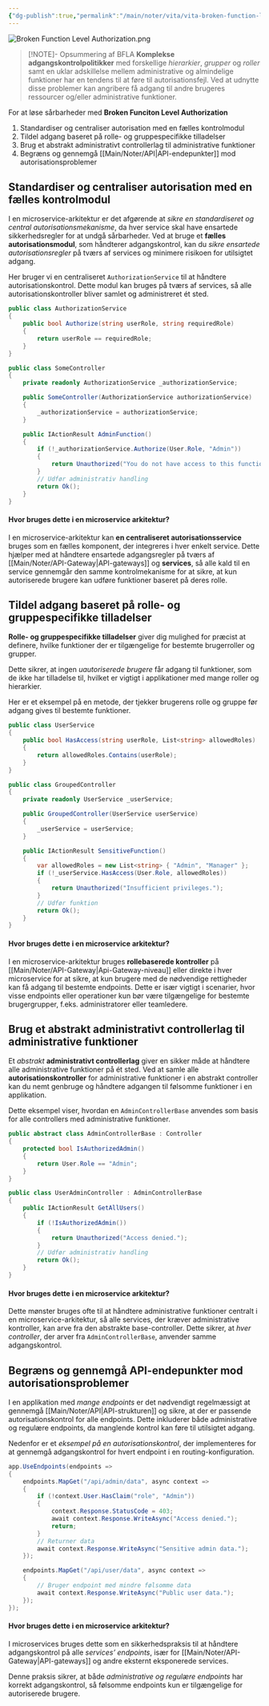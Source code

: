 ```yaml
---
{"dg-publish":true,"permalink":"/main/noter/vita/vita-broken-function-level-authorization/","created":"2024-11-07T09:19:35.648+01:00"}
---
```


![Broken Function Level Authorization.png](/img/user/Broken%20Function%20Level%20Authorization.png)
> [!NOTE]- Opsummering af BFLA
> **Komplekse adgangskontrolpolitikker** med forskellige *hierarkier*, *grupper* og *roller* samt en uklar adskillelse mellem administrative og almindelige funktioner har en tendens til at føre til autorisationsfejl. Ved at udnytte disse problemer kan angribere få adgang til andre brugeres ressourcer og/eller administrative funktioner.

For at løse sårbarheder med **Broken Funciton Level Authorization**
1. Standardiser og centraliser autorisation med en fælles kontrolmodul
2. Tildel adgang baseret på rolle- og gruppespecifikke tilladelser
3. Brug et abstrakt administrativt controllerlag til administrative funktioner
4. Begræns og gennemgå [[Main/Noter/API\|API-endepunkter]] mod autorisationsproblemer

## Standardiser og centraliser autorisation med en fælles kontrolmodul
I en microservice-arkitektur er det afgørende at *sikre en standardiseret og central autorisationsmekanisme*, da hver service skal have ensartede sikkerhedsregler for at undgå sårbarheder. Ved at bruge et **fælles autorisationsmodul**, som håndterer adgangskontrol, kan du *sikre ensartede autorisationsregler* på tværs af services og minimere risikoen for utilsigtet adgang.

Her bruger vi en centraliseret `AuthorizationService` til at håndtere autorisationskontrol. Dette modul kan bruges på tværs af services, så alle autorisationskontroller bliver samlet og administreret ét sted.

```csharp
public class AuthorizationService
{
    public bool Authorize(string userRole, string requiredRole)
    {
        return userRole == requiredRole;
    }
}

public class SomeController
{
    private readonly AuthorizationService _authorizationService;

    public SomeController(AuthorizationService authorizationService)
    {
        _authorizationService = authorizationService;
    }

    public IActionResult AdminFunction()
    {
        if (!_authorizationService.Authorize(User.Role, "Admin"))
        {
            return Unauthorized("You do not have access to this function.");
        }
        // Udfør administrativ handling
        return Ok();
    }
}
```

#### Hvor bruges dette i en microservice arkitektur?
I en microservice-arkitektur kan **en centraliseret autorisationsservice** bruges som en fælles komponent, der integreres i hver enkelt service. Dette hjælper med at håndtere ensartede adgangsregler på tværs af [[Main/Noter/API-Gateway\|API-gateways]] og **services**, så alle kald til en service gennemgår den samme kontrolmekanisme for at sikre, at kun autoriserede brugere kan udføre funktioner baseret på deres rolle.

## Tildel adgang baseret på rolle- og gruppespecifikke tilladelser
**Rolle- og gruppespecifikke tilladelser** giver dig mulighed for præcist at definere, hvilke funktioner der er tilgængelige for bestemte brugerroller og grupper. 

Dette sikrer, at ingen *uautoriserede brugere* får adgang til funktioner, som de ikke har tilladelse til, hvilket er vigtigt i applikationer med mange roller og hierarkier.

Her er et eksempel på en metode, der tjekker brugerens rolle og gruppe før adgang gives til bestemte funktioner.
```csharp
public class UserService
{
    public bool HasAccess(string userRole, List<string> allowedRoles)
    {
        return allowedRoles.Contains(userRole);
    }
}

public class GroupedController
{
    private readonly UserService _userService;

    public GroupedController(UserService userService)
    {
        _userService = userService;
    }

    public IActionResult SensitiveFunction()
    {
        var allowedRoles = new List<string> { "Admin", "Manager" };
        if (!_userService.HasAccess(User.Role, allowedRoles))
        {
            return Unauthorized("Insufficient privileges.");
        }
        // Udfør funktion
        return Ok();
    }
}
```

#### Hvor bruges dette i en microservice arkitektur?
I en microservice-arkitektur bruges **rollebaserede kontroller** på [[Main/Noter/API-Gateway\|Api-Gateway-niveau]] eller direkte i hver microservice for at sikre, at kun brugere med de nødvendige rettigheder kan få adgang til bestemte endpoints. 
Dette er især vigtigt i scenarier, hvor visse endpoints eller operationer kun bør være tilgængelige for bestemte brugergrupper, f.eks. administratorer eller teamledere.

## Brug et abstrakt administrativt controllerlag til administrative funktioner

Et *abstrakt* **administrativt controllerlag** giver en sikker måde at håndtere alle administrative funktioner på ét sted. Ved at samle alle **autorisationskontroller** for administrative funktioner i en abstrakt controller kan du nemt genbruge og håndtere adgangen til følsomme funktioner i en applikation.

Dette eksempel viser, hvordan en `AdminControllerBase` anvendes som basis for alle controllers med administrative funktioner.
```csharp
public abstract class AdminControllerBase : Controller
{
    protected bool IsAuthorizedAdmin()
    {
        return User.Role == "Admin";
    }
}

public class UserAdminController : AdminControllerBase
{
    public IActionResult GetAllUsers()
    {
        if (!IsAuthorizedAdmin())
        {
            return Unauthorized("Access denied.");
        }
        // Udfør administrativ handling
        return Ok();
    }
}
```

#### Hvor bruges dette i en microservice arkitektur?
Dette mønster bruges ofte til at håndtere administrative funktioner centralt i en microservice-arkitektur, så alle services, der kræver administrative kontroller, kan arve fra den abstrakte base-controller. 
Dette sikrer, at *hver controller*, der arver fra `AdminControllerBase`, anvender samme adgangskontrol.

## Begræns og gennemgå API-endepunkter mod autorisationsproblemer
I en applikation med *mange endpoints* er det nødvendigt regelmæssigt at gennemgå [[Main/Noter/API\|API-strukturen]] og sikre, at der er passende autorisationskontrol for alle endpoints. Dette inkluderer både administrative og regulære endpoints, da manglende kontrol kan føre til utilsigtet adgang.

Nedenfor er et *eksempel på en autorisationskontrol*, der implementeres for at gennemgå adgangskontrol for hvert endpoint i en routing-konfiguration.

```csharp
app.UseEndpoints(endpoints =>
{
    endpoints.MapGet("/api/admin/data", async context =>
    {
        if (!context.User.HasClaim("role", "Admin"))
        {
            context.Response.StatusCode = 403;
            await context.Response.WriteAsync("Access denied.");
            return;
        }
        // Returner data
        await context.Response.WriteAsync("Sensitive admin data.");
    });

    endpoints.MapGet("/api/user/data", async context =>
    {
        // Bruger endpoint med mindre følsomme data
        await context.Response.WriteAsync("Public user data.");
    });
});
```

#### Hvor bruges dette i en microservice arkitektur?
I microservices bruges dette som en sikkerhedspraksis til at håndtere adgangskontrol på alle *services’ endpoints*, især for [[Main/Noter/API-Gateway\|API-gateways]] og andre eksternt eksponerede services.

Denne praksis sikrer, at både *administrative og regulære endpoints* har korrekt adgangskontrol, så følsomme endpoints kun er tilgængelige for autoriserede brugere.
